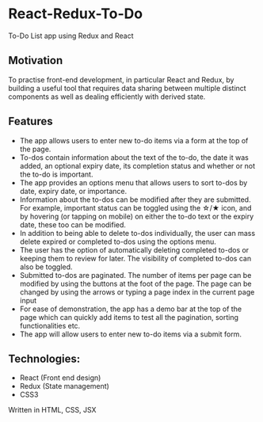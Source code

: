 # React-Redux-To-Do
To-Do List app using Redux and React

## Motivation
To practise front-end development, in particular React and Redux, by building a useful tool that requires data sharing between multiple distinct components as well as dealing efficiently with derived state. 

## Features
- The app allows users to enter new to-do items via a form at the top of the page.
- To-dos contain information about the text of the to-do, the date it was added, an optional expiry date, its completion status and whether or not the to-do is important.
- The app provides an options menu that allows users to sort to-dos by date, expiry date, or importance.
- Information about the to-dos can be modified after they are submitted. For example, important status can be toggled using the ☆/★ icon, and by hovering (or tapping on mobile) on either the to-do text or the expiry date, these too can be modified.
- In addition to being able to delete to-dos individually, the user can mass delete expired or completed to-dos using the options menu.
- The user has the option of automatically deleting completed to-dos or keeping them to review for later. The visibility of completed to-dos can also be toggled.
- Submitted to-dos are paginated. The number of items per page can be modified by using the buttons at the foot of the page. The page can be changed by using the arrows or typing a page index in the current page input
- For ease of demonstration, the app has a demo bar at the top of the page which can quickly add items to test all the pagination, sorting functionalities etc. 
- The app will allow users to enter new to-do items via a submit form.

## Technologies: 

- React (Front end design)
- Redux (State management)
- CSS3

Written in HTML, CSS, JSX
